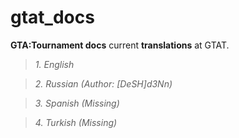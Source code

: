 # gtat_docs
**GTA:Tournament docs**
current **translations** at GTAT.

> *1. English*

> *2. Russian (Author: [DeSH]d3Nn)*

> *3. Spanish (Missing)*

> *4. Turkish (Missing)*
